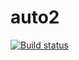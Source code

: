 # auto2

[![Build status](https://ci.appveyor.com/api/projects/status/nx17pdrnfgsmvgwm?svg=true)](https://ci.appveyor.com/project/Maksis94/auto-2-1)
